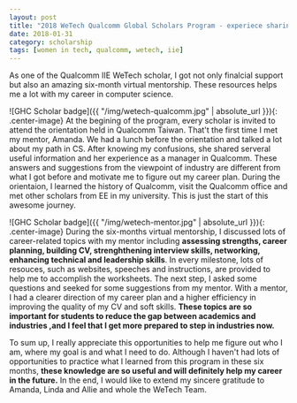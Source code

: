 ```yaml
---
layout: post
title: "2018 WeTech Qualcomm Global Scholars Program - experiece sharing"
date: 2018-01-31
category: scholarship
tags: [women in tech, qualcomm, wetech, iie]
---
```


As one of the Qualcomm IIE WeTech scholar, I got not only finalcial support but also an amazing six-month virtual mentorship.
These resources helps me a lot with my career in computer science.

![GHC Scholar badge]({{ "/img/wetech-qualcomm.jpg" | absolute_url }}){: .center-image}
At the begining of the program, every scholar is invited to attend the orientation held in Qualcomm Taiwan.
That't the first time I met my mentor, Amanda.
We had a lunch before the orientation and talked a lot about my path in CS.
After knowing my confusions, she shared serveral useful information and her experience as a manager in Qualcomm.
These answers and suggestions from the viewpoint of industry are different from what I got before and motivate me to figure out my career plan.
During the orientaion, I learned the history of Qualcomm, visit the Qualcomm office and met other scholars from EE in my university.
This is just the start of this awesome journey.

![GHC Scholar badge]({{ "/img/wetech-mentor.jpg" | absolute_url }}){: .center-image}
During the six-months virtual mentorship, I discussed lots of career-related topics with my mentor including **assessing strengths, career planning, building CV, strenghthening interview skills, networking, enhancing technical and leadership skills**.
In every milestone, lots of resouces, such as websites, speeches and instructions, are provided to help me to accomplish the worksheets.
The next step, I asked some questions and seeked for some suggestions from my mentor.
With a mentor, I had a clearer direction of my career plan and a higher efficiency in improving the quality of my CV and soft skills.
**These topics are so important for students to reduce the gap between academics and industries ,and I feel that I get more prepared to step in industries now.**

To sum up, I really appreciate this opportunities to help me figure out who I am, where my goal is and what I need to do.
Although I haven't had lots of opportunities to practice what I learned from this program in these six months, **these knowledge are so useful and will definitely help my career in the future.**
In the end, I would like to extend my sincere gratitude to Amanda, Linda and Allie and whole the WeTech Team.